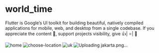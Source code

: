 # world_time

Flutter is Google’s UI toolkit for building beautiful, natively compiled applications for mobile, web, and desktop from a single codebase. If you appreciate the content 📖, support projects visibility, give 👍| ⭐| 👏


![home](https://user-images.githubusercontent.com/124737224/229289999-7edad6a1-868c-4058-9715-3ffa2f7a83ac.png)
![choose-location](https://user-images.githubusercontent.com/124737224/229290005-cd89c68f-fbfe-426a-a162-9778d211c3c2.png)
![uk](https://user-images.githubusercontent.com/124737224/229290010-4ee4a3d4-2118-46b3-9134-f84e80657a55.png)
![Uploading jakarta.png…]()

